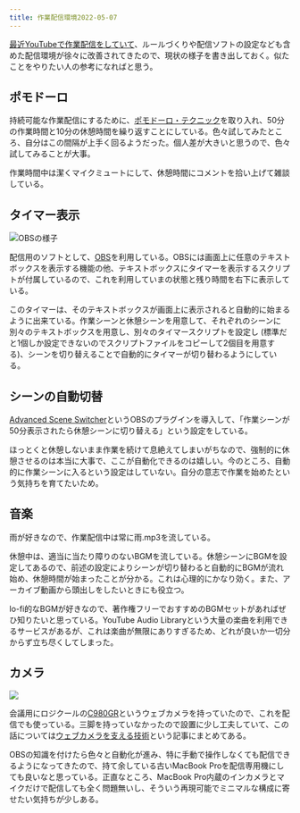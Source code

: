 ```yaml
---
title: 作業配信環境2022-05-07
---
```

[最近YouTubeで作業配信をしていて](https://www.youtube.com/channel/UC5s-KpSDGzxWPWNv94PnJHw)、ルールづくりや配信ソフトの設定なども含めた配信環境が徐々に改善されてきたので、現状の様子を書き出しておく。似たことをやりたい人の参考になればと思う。

ポモドーロ
-----

持続可能な作業配信にするために、[ポモドーロ・テクニック](https://ja.wikipedia.org/wiki/%E3%83%9D%E3%83%A2%E3%83%89%E3%83%BC%E3%83%AD%E3%83%BB%E3%83%86%E3%82%AF%E3%83%8B%E3%83%83%E3%82%AF)を取り入れ、50分の作業時間と10分の休憩時間を繰り返すことにしている。色々試してみたところ、自分はこの間隔が上手く回るようだった。個人差が大きいと思うので、色々試してみることが大事。

作業時間中は潔くマイクミュートにして、休憩時間にコメントを拾い上げて雑談している。

タイマー表示
------

![](https://lh3.googleusercontent.com/ZFqDOIXpr0wBCMEtZD43u7lYQ5-c7DMEL7wpIwo03XuJCwbwh4O9ybLBPIXlgUczTBeiil5Slza8WihGqHlyOGTWWn15z9_hi88UiChnpPj8RRCJyvxC96xmu_gegMiEgUxGgLoIRcvh0ZBEc_hNOpvutA2bn5ZbAkt17UC1GDZIupiQXmYVCJRS "OBSの様子")

配信用のソフトとして、[OBS](https://obsproject.com/)を利用している。OBSには画面上に任意のテキストボックスを表示する機能の他、テキストボックスにタイマーを表示するスクリプトが付属しているので、これを利用していまの状態と残り時間を右下に表示している。

このタイマーは、そのテキストボックスが画面上に表示されると自動的に始まるように出来ている。作業シーンと休憩シーンを用意して、それぞれのシーンに別々のテキストボックスを用意し、別々のタイマースクリプトを設定し (標準だと1個しか設定できないのでスクリプトファイルをコピーして2個目を用意する)、シーンを切り替えることで自動的にタイマーが切り替わるようにしている。

シーンの自動切替
--------

[Advanced Scene Switcher](https://obsproject.com/forum/resources/advanced-scene-switcher.395/)というOBSのプラグインを導入して、「作業シーンが50分表示されたら休憩シーンに切り替える」という設定をしている。

ほっとくと休憩しないまま作業を続けて息絶えてしまいがちなので、強制的に休憩させるのは本当に大事で、ここが自動化できるのは嬉しい。今のところ、自動的に作業シーンに入るという設定はしていない。自分の意志で作業を始めたという気持ちを育てたいため。

音楽
--

雨が好きなので、作業配信中は常に雨.mp3を流している。

休憩中は、適当に当たり障りのないBGMを流している。休憩シーンにBGMを設定してあるので、前述の設定によりシーンが切り替わると自動的にBGMが流れ始め、休憩時間が始まったことが分かる。これは心理的にかなり効く。また、アーカイブ動画から頭出しをしたいときにも役立つ。

lo-fi的なBGMが好きなので、著作権フリーでおすすめのBGMセットがあればぜひ知りたいと思っている。YouTube Audio Libraryという大量の楽曲を利用できるサービスがあるが、これは楽曲が無限にありすぎるため、どれが良いか一切分からず立ち尽くしてしまった。

カメラ
---

![](https://lh5.googleusercontent.com/-BeAb1RS4ozm83ESNPWXQKzkVWy-xr322H4-_SN1Dr9D7m2p_AtfK6yoiN3raB6yKJutfuoGV8DLrAxqZbR5vpEg2h1nyMegazYhEwSeyCfW411d2IM9tJhpYF4SSLuokx6YjbafRKRd7KNSWy2atgF0fwnkWHFRPvXGBTmyuLiQ_QRSADHuvCMX)

会議用にロジクールの[C980GR](https://www.amazon.co.jp/dp/B086R71LGW)というウェブカメラを持っていたので、これを配信でも使っている。三脚を持っていなかったので設置に少し工夫していて、この話については[ウェブカメラを支える技術](https://r7kamura.com/articles/2022-05-04-super-crab-clamp)という記事にまとめてある。

OBSの知識を付けたら色々と自動化が進み、特に手動で操作しなくても配信できるようになってきたので、持て余している古いMacBook Proを配信専用機にしても良いなと思っている。正直なところ、MacBook Pro内蔵のインカメラとマイクだけで配信しても全く問題無いし、そういう再現可能でミニマルな構成に寄せたい気持ちが少しある。
